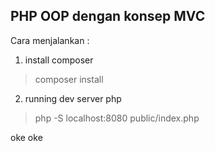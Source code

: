 ## PHP OOP dengan konsep MVC
Cara menjalankan :

 1. install composer
> composer install

 2. running dev server php
> php -S localhost:8080 public/index.php

oke oke
